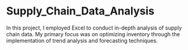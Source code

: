 # Supply_Chain_Data_Analysis
In this project, I employed Excel to conduct in-depth analysis of supply chain data. My primary focus was on optimizing inventory through the implementation of trend analysis and forecasting techniques.
